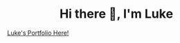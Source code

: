<center><h1>Hi there 👋,  I'm Luke</h1></center>
<a href="https://lukeshin3022.github.io/creative_luke/">Luke's Portfolio Here!</a>

<!--
**LukeShin3022/LukeShin3022** is a ✨ _special_ ✨ repository because its `README.md` (this file) appears on your GitHub profile.

Here are some ideas to get you started:

- 🔭 I’m currently working on ...
- 🌱 I’m currently learning ...
- 👯 I’m looking to collaborate on ...
- 🤔 I’m looking for help with ...
- 💬 Ask me about ...
- 📫 How to reach me: ...
- 😄 Pronouns: ...
- ⚡ Fun fact: ...
-->
